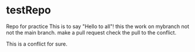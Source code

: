 # testRepo
Repo for practice 
This is to say "Hello to all"!
this the work on mybranch not not the main branch.
make a pull request
check the pull to the conflict.


This is a conflict for sure.



